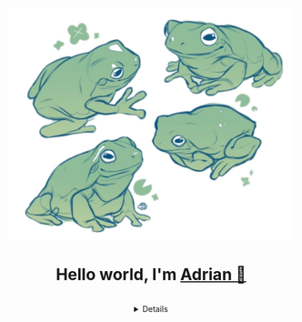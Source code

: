 

![frogs](/pics/frog.png)


<h1 align="center">Hello world, I'm <a href="https://bit.ly/m/lyaguxa" target="_blank">Adrian 🐸</a> 
</h1>

<div align="center">
<img align="center"src="https://komarev.com/ghpvc/?username=lyaguxafroge&style=flat-square&color=blue" alt=""/>
</div>

<details align="center">

---

### Who am I?
- I'm a Python backend developer (learning Golang)
- Official partner of   <img height="20" width="20" src="https://cdn.simpleicons.org/mojangstudios/black/white" />  Microsoft Minecraft MarketPlace
- Freelancer


---

### My stack: 

<div>
<img height="32" width="32" src="https://cdn.simpleicons.org/python/black/white" />
<img height="32" width="32" src="https://cdn.simpleicons.org/django/black/white" />
<img height="32" width="32" src="https://cdn.simpleicons.org/flask/black/white" />
<img height="32" width="32" src="https://cdn.simpleicons.org/docker/black/white" />
<img height="32" width="32" src="https://cdn.simpleicons.org/kubernetes/black/white" />
<img height="32" width="32" src="https://cdn.simpleicons.org/mysql/black/white" />
<img height="32" width="32" src="https://cdn.simpleicons.org/sqlite/black/white" />
<img height="32" width="32" src="https://cdn.simpleicons.org/postgresql/black/white" />


---

## Stats:

</div>


[![GitHub Streak](https://streak-stats.demolab.com?user=lyaguxafrog&theme=merko&hide_border=true&date_format=j%20M%5B%20Y%5D)](https://git.io/streak-stats)
![stats](https://github-readme-stats.vercel.app/api?username=lyaguxafrog&show_icons=true&theme=merko&hide_border=true)


</details>
